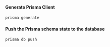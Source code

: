 #### Generate Prisma Client
```
prisma generate
```

#### Push the Prisma schema state to the database
```
prisma db push
```
